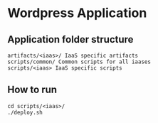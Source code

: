 Wordpress Application
=====================

Application folder structure
----------------------------
```
artifacts/<iaas>/ IaaS specific artifacts
scripts/common/ Common scripts for all iaases
scripts/<iaas> IaaS specific scripts
```

How to run
----------
```
cd scripts/<iaas>/
./deploy.sh
```
